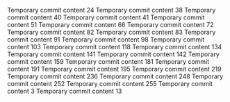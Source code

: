 Temporary commit content 24
Temporary commit content 38
Temporary commit content 40
Temporary commit content 41
Temporary commit content 51
Temporary commit content 66
Temporary commit content 72
Temporary commit content 82
Temporary commit content 83
Temporary commit content 91
Temporary commit content 98
Temporary commit content 103
Temporary commit content 118
Temporary commit content 134
Temporary commit content 141
Temporary commit content 142
Temporary commit content 159
Temporary commit content 181
Temporary commit content 191
Temporary commit content 195
Temporary commit content 219
Temporary commit content 236
Temporary commit content 248
Temporary commit content 252
Temporary commit content 255
Temporary commit content 3
Temporary commit content 13
